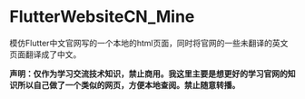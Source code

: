 # FlutterWebsiteCN_Mine
模仿Flutter中文官网写的一个本地的html页面，同时将官网的一些未翻译的英文页面翻译成了中文。

**声明：仅作为学习交流技术知识，禁止商用。我这里主要是想更好的学习官网的知识所以自己做了一个类似的网页，方便本地查阅。禁止随意转播。**
